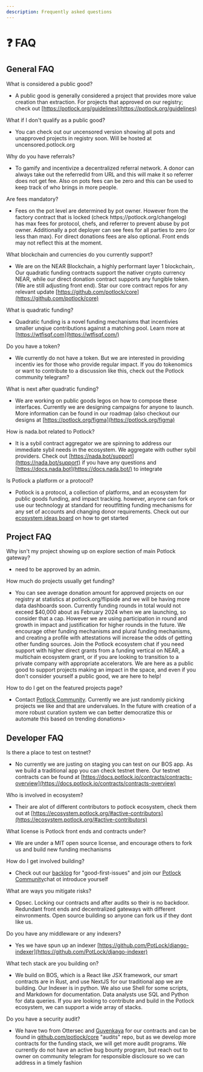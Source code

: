 ```yaml
---
description: Frequently asked questions
---
```


# ❓ FAQ

## General FAQ

What is considered a public good?

* A public good is generally considered a project that provides more value creation than extraction. For projects that approved on our registry; check out [https://potlock.org/guidelines](https://potlock.org/guidelines)

What if I don't qualify as a public good?

* You can check out our uncensored version showing all pots and unapproved projects in registry soon. Will be hosted at uncensored.potlock.org

Why do you have referrals?

* To gamify and incentivize a decentralized referral network. A donor can always take out the referredId from URL and this will make it so referrer does not get fee. Also on pots fees can be zero and this can be used to keep track of who brings in more people.

Are fees mandatory?

* Fees on the pot level are determined by pot owner. However from the factory contract that is locked (check https;//potlock.org/changelog) has max fees for protocol, chefs, and referrer to prevent abuse by pot owner. Additionally a pot deployer can see fees for all parties to zero (or less than max). For direct donations fees are also optional. Front ends may not reflect this at the moment.

What blockchain and currencies do you currently support?

* We are on the NEAR Blockchain, a highly performant layer 1 blockchain,. Our quadratic funding contracts support the nativer crypto currency NEAR, while our direct donation contract supports any fungible token. (We are still adjusting front end). Star our core contract repos for any relevant update [https://github.com/potlock/core](https://github.com/potlock/core)

What is quadratic funding?

* Quadratic funding is a novel funding mechanisms that incentivies smaller unqiue contributions against a matching pool. Learn more at [https://wtfisqf.com](https://wtfisqf.com/)

Do you have a token?

* We currently do not have a token. But we are interested in providing incentiv ies for those who provide regular impact. If you do tokenomics or want to contribute to a discussion like this, check out the Potlock community telegram?

What is next after quadratic funding?

* We are working on public goods legos on how to compose these interfaces. Currently we are designing campaigns for anyone to launch. More information can be found in our roadmap (also checkout our designs at [https://potlock.org/figma](https://potlock.org/figma)

How is nada.bot related to Potlock?

* It is a sybil contract aggregator we are spinning to address our immediate sybil needs in the ecosystem. We aggregate with outher sybil providers. Check out [https://nada.bot/support](https://nada.bot/support) if you have any questions and [https://docs.nada.bot](https://docs.nada.bot/) to integrate

Is Potlock a platform or a protocol?

* Potlock is a protocol, a collection of platforms, and an ecosystem for public goods funding, and impact tracking. however, anyone can fork or use our technology at standard for reoutfitting funding mechanisms for any set of accounts and changing donor requirements. Check out our [ecosystem ideas board](https://potlock.org/ideas) on how to get started

## Project FAQ

Why isn't my project showing up on explore section of main Potlock gateway?

* need to be approved by an admin.

How much do projects usually get funding?

* You can see average donation amount for approved projects on our registry at statistics at potlock.org/flipside and we will be having more data dashboards soon. Currently funding rounds in total would not exceed $40,000 about as February 2024 when we are launching, so consider that a cap. However we are using participation in round and growth in impact and justification for higher rounds in the future. We encourage other funding mechanisms and plural funding mechanisms, and creating a profile with attestations will increase the odds of getting other funding sources. Join the Potlock ecosystem chat if you need support with higher direct grants from a funding vertical on NEAR, a multichain ecosystem grant, or if you are looking to transition to a private company with appropriate accelerators. We are here as a public good to support projects making an impact in the space, and even if you don't consider yourself a public good, we are here to help!

How to do I get on the featured projects page?

* Contact [Potlock Community](https://potlock.org/community). Currently we are just randomly picking projects we like and that are undervalues. In the future with creation of a more robust curation system we can better democratize this or automate this based on trending donations>

## Developer FAQ

Is there a place to test on testnet?

* No currently we are justing on staging you can test on our BOS app. As we build a traditional app you can check testnet there. Our testnet contracts can be found at [https://docs.potlock.io/contracts/contracts-overview](https://docs.potlock.io/contracts/contracts-overview)

Who is involved in ecosystem?

* Their are alot of different contributors to potlock ecosystem, check them out at [https://ecosystem.potlock.org/#active-contributors](https://ecosystem.potlock.org/#active-contributors)

What license is Potlock front ends and contracts under?

* We are under a MIT open source license, and encourage others to fork us and build new funding mechanisms

How do I get involved building?

* Check out our [backlog](https://potlock.org/backlog) for "good-first-issues" and join our [Potlock Community](https://potlock.org/community)chat ot introduce yourself

What are ways you mitigate risks?

* Opsec. Locking our contracts and after audits so their is no backdoor. Redundant front ends and decentralized gateways with different einvronments. Open source building so anyone can fork us if they dont like us.

Do you have any middleware or any indexers?

* Yes we have spun up an indexer  [https://github.com/PotLock/django-indexer](https://github.com/PotLock/django-indexer)

What tech stack are you building on?

* We build on BOS, which is a React like JSX framework, our smart contracts are in Rust, and use NextJS for our traditional app we are building. Our Indexer is in python. We also use Shell for some scripts, and Markdown for documentation. Data analysts use SQL and Python for data queries. If you are looking to contribute and build in the Potlock ecosystem, we can support a wide array of stacks.

Do you have a security audit?

* We have two from Ottersec and [Guvenkaya](https://potlock.org/guvenkaya) for our contracts and can be found in [github.com/potlock/core](https://github.com/potlock/core) "audits" repo, but as we develop more contracts for the funding stack, we will get more audit programs. We currently do not have an active bug bounty program, but reach out to owner on community telegram for responsible disclosure so we can address in a timely fashion
